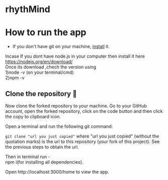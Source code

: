 # rhythMind

# How to run the app
- If you don't have git on your machine, [install](https://docs.github.com/en/github/getting-started-with-github/set-up-git) it.

Incase If you dont have node.js in your computer then install it here  https://nodejs.org/en/download/<br/>
Once its download ,chech the version using <br/>
1)node -v (on your terminal/cmd)<br/>
2)npm -v

## Clone the repository 🏁
Now clone the forked repository to your machine. Go to your GitHub account, open the forked repository, click on the code button and then click the copy to clipboard icon.

Open a terminal and run the following git command:

`git clone "url you just copied"`
where "url you just copied" (without the quotation marks) is the url to this repository (your fork of this project). See the previous steps to obtain the url.

Then in terminal run -  <br/>
npm i(for installing all dependencies). <br/>


Open http://localhost:3000/home to view the app.

